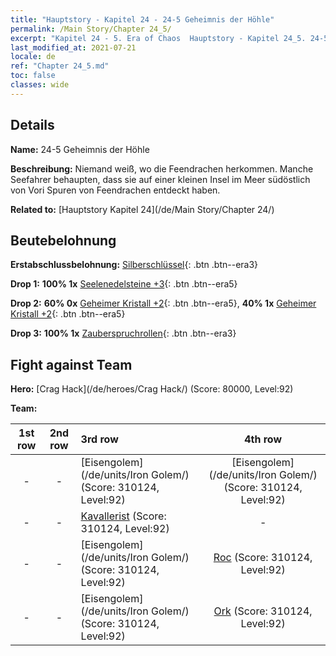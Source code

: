 ```yaml
---
title: "Hauptstory - Kapitel 24 - 24-5 Geheimnis der Höhle"
permalink: /Main Story/Chapter 24_5/
excerpt: "Kapitel 24 - 5. Era of Chaos  Hauptstory - Kapitel 24_5. 24-5 Geheimnis der Höhle"
last_modified_at: 2021-07-21
locale: de
ref: "Chapter 24_5.md"
toc: false
classes: wide
---
```


## Details

 **Name:** 24-5 Geheimnis der Höhle

 **Beschreibung:** Niemand weiß, wo die Feendrachen herkommen. Manche Seefahrer behaupten, dass sie auf einer kleinen Insel im Meer südöstlich von Vori Spuren von Feendrachen entdeckt haben.

 **Related to:** [Hauptstory Kapitel 24](/de/Main Story/Chapter 24/)

## Beutebelohnung

 **Erstabschlussbelohnung:** [Silberschlüssel](/ItemsDE/con_693/){: .btn .btn--era3}

 **Drop 1:** **100% 1x** [Seelenedelsteine +3](/ItemsDE/mat_86/){: .btn .btn--era5}

 **Drop 2:** **60% 0x** [Geheimer Kristall +2](/ItemsDE/mat_80/){: .btn .btn--era5}, **40% 1x** [Geheimer Kristall +2](/ItemsDE/mat_80/){: .btn .btn--era5}

 **Drop 3:** **100% 1x** [Zauberspruchrollen](/ItemsDE/con_694/){: .btn .btn--era3}


## Fight against Team
 **Hero:** [Crag Hack](/de/heroes/Crag Hack/) (Score: 80000, Level:92)

 **Team:**


  | 1st row | 2nd row | 3rd row | 4th row |
  |:----:|:----:|:----|:----:|
  | - | - | [Eisengolem](/de/units/Iron Golem/) (Score: 310124, Level:92)  | [Eisengolem](/de/units/Iron Golem/) (Score: 310124, Level:92)  |
  | - | - | [Kavallerist](/de/units/Cavalier/) (Score: 310124, Level:92)  | - |
  | - | - | [Eisengolem](/de/units/Iron Golem/) (Score: 310124, Level:92)  | [Roc](/de/units/Roc/) (Score: 310124, Level:92)  |
  | - | - | [Eisengolem](/de/units/Iron Golem/) (Score: 310124, Level:92)  | [Ork](/de/units/Orc/) (Score: 310124, Level:92)  |


